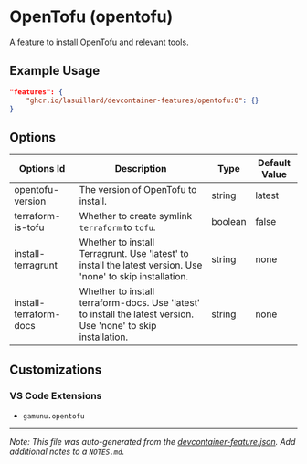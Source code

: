 
# OpenTofu (opentofu)

A feature to install OpenTofu and relevant tools.

## Example Usage

```json
"features": {
    "ghcr.io/lasuillard/devcontainer-features/opentofu:0": {}
}
```

## Options

| Options Id | Description | Type | Default Value |
|-----|-----|-----|-----|
| opentofu-version | The version of OpenTofu to install. | string | latest |
| terraform-is-tofu | Whether to create symlink `terraform` to `tofu`. | boolean | false |
| install-terragrunt | Whether to install Terragrunt. Use 'latest' to install the latest version. Use 'none' to skip installation. | string | none |
| install-terraform-docs | Whether to install terraform-docs. Use 'latest' to install the latest version. Use 'none' to skip installation. | string | none |

## Customizations

### VS Code Extensions

- `gamunu.opentofu`



---

_Note: This file was auto-generated from the [devcontainer-feature.json](https://github.com/lasuillard/devcontainer-features/blob/main/src/opentofu/devcontainer-feature.json).  Add additional notes to a `NOTES.md`._
